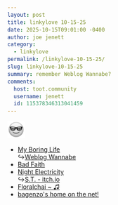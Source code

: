 ```yaml
---
layout: post
title: 𝚕𝚒𝚗𝚔𝚢𝚕𝚘𝚟𝚎 𝟷𝟶-𝟷𝟻-𝟸𝟻
date: 2025-10-15T09:01:00 -0400
author: joe jenett
category:
  - linkylove
permalink: /linkylove-10-15-25/
slug: linkylove-10-15-25
summary: remember Weblog Wannabe?
comments:
  host: toot.community
  username: jenett
  id: 115378346313041459
---
```

<img class="elguy" src="/images/elguy.png" alt="" width="40">
<ul class="linkylove">
	<li><a title="Firda Beka" href="https://myboringlife.online/">My Boring Life</a><br>&#8618;<a title="“Those were the days, weren't they?" href="https://www.wannabegirl.org/">Weblog Wannabe</a></li>
	<li><a title="gruesome420" href="https://badfaith.neocities.org/">Bad Faith</a></li>
	<li><a title="s.t." href="https://nightelectricity.com/">Night Electricity</a><br>&#8618;<a href="https://addedviolence.itch.io/">S.T. - itch.io</a></li>
	<li><a title="FLORA" href="https://floralchai.neocities.org/">Floralchai ~ ♫</a></li>
	<li><a title="katey" href="https://bagenzos.house/">bagenzo's home on the net!</a></li>
</ul>

<a href="https://brid.gy/publish/mastodon"></a>